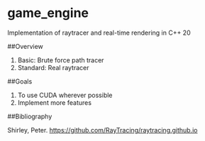 # game_engine
Implementation of raytracer and real-time rendering in C++ 20

##Overview
1. Basic: Brute force path tracer
2. Standard: Real raytracer 

##Goals
1. To use CUDA wherever possible
2. Implement more features

##Bibliography

Shirley, Peter. https://github.com/RayTracing/raytracing.github.io
